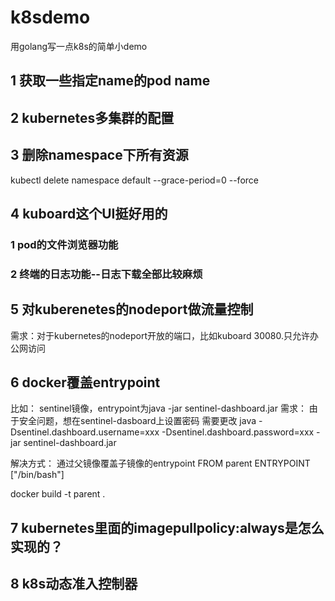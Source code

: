 # k8sdemo
用golang写一点k8s的简单小demo

## 1 获取一些指定name的pod name
## 2 kubernetes多集群的配置

## 3 删除namespace下所有资源
kubectl delete namespace default --grace-period=0 --force

## 4 kuboard这个UI挺好用的 
### 1 pod的文件浏览器功能
### 2 终端的日志功能--日志下载全部比较麻烦


## 5 对kuberenetes的nodeport做流量控制
需求：对于kubernetes的nodeport开放的端口，比如kuboard 30080.只允许办公网访问

## 6 docker覆盖entrypoint
比如： sentinel镜像，entrypoint为java -jar sentinel-dashboard.jar 
需求： 由于安全问题，想在sentinel-dasboard上设置密码 需要更改 java -Dsentinel.dashboard.username=xxx -Dsentinel.dashboard.password=xxx -jar sentinel-dashboard.jar 

解决方式：
通过父镜像覆盖子镜像的entrypoint
FROM parent
ENTRYPOINT ["/bin/bash"]

docker build -t parent .

## 7 kubernetes里面的imagepullpolicy:always是怎么实现的？
## 8 k8s动态准入控制器
